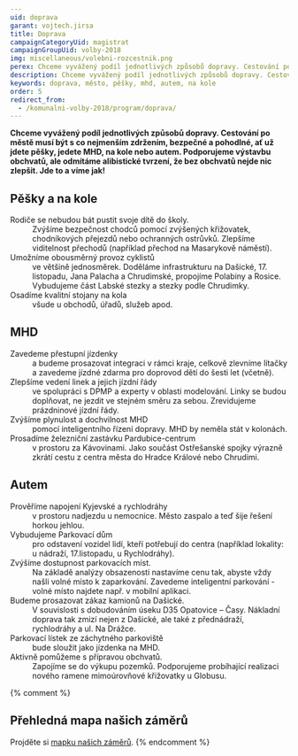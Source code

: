 ```yaml
---
uid: doprava
garant: vojtech.jirsa
title: Doprava
campaignCategoryUid: magistrat
campaignGroupUid: volby-2018
img: miscellaneous/volebni-rozcestnik.png
perex: Chceme vyvážený podíl jednotlivých způsobů dopravy. Cestování po městě musí být s co nejmenším zdržením, bezpečné a pohodlné, ať už jdete pěšky, jedete MHD, na kole nebo autem.
description: Chceme vyvážený podíl jednotlivých způsobů dopravy. Cestování po městě musí být s co nejmenším zdržením, bezpečné a pohodlné, ať už jdete pěšky, jedete MHD, na kole nebo autem.
keywords: doprava, město, pěšky, mhd, autem, na kole
order: 5
redirect_from:
  - /komunalni-volby-2018/program/doprava/
---
```


**Chceme vyvážený podíl jednotlivých způsobů dopravy. Cestování po městě musí být s co nejmenším zdržením, bezpečné a pohodlné, ať už jdete pěšky, jedete MHD, na kole nebo autem. Podporujeme výstavbu obchvatů, ale odmítáme alibistické tvrzení, že bez obchvatů nejde nic zlepšit. Jde to a víme jak!**

## Pěšky a na kole

<dl class="c-program-key-point-list">
    <dt>Rodiče se nebudou bát pustit svoje dítě do školy.</dt>
    <dd>Zvýšíme bezpečnost chodců pomocí zvýšených křižovatek, chodníkových přejezdů nebo ochranných ostrůvků. Zlepšíme viditelnost přechodů (například přechod na Masarykově náměstí).</dd>
    <dt>Umožníme obousměrný provoz cyklistů</dt>
    <dd> ve většině jednosměrek. Doděláme infrastrukturu na Dašické, 17. listopadu, Jana Palacha a Chrudimské, propojíme Polabiny a Rosice. Vybudujeme část Labské stezky a stezky podle Chrudimky.</dd>
    <dt>Osadíme kvalitní stojany na kola</dt>
    <dd>všude u obchodů, úřadů, služeb apod.</dd>
</dl>

## MHD

<dl class="c-program-key-point-list">
    <dt>Zavedeme přestupní jízdenky</dt>
    <dd>a budeme prosazovat integraci v rámci kraje, celkově zlevníme lítačky a zavedeme jízdné zdarma pro doprovod dětí do šesti let (včetně).</dd>
    <dt>Zlepšíme vedení linek a jejich jízdní řády</dt>
    <dd>ve spolupráci s DPMP a experty v oblasti modelování. Linky se budou doplňovat, ne jezdit ve stejném směru za sebou. Zrevidujeme prázdninové jízdní řády.</dd>
    <dt>Zvýšíme plynulost a dochvilnost MHD</dt>
    <dd>pomocí inteligentního řízení dopravy. MHD by neměla stát v kolonách.</dd>
    <dt>Prosadíme železniční zastávku Pardubice-centrum</dt>
    <dd>v prostoru za Kávovinami. Jako součást Ostřešanské spojky výrazně zkrátí cestu z centra města do Hradce Králové nebo Chrudimi.</dd>
</dl>

## Autem

<dl class="c-program-key-point-list">
    <dt>Prověříme napojení Kyjevské a rychlodráhy</dt>
    <dd>v prostoru nadjezdu u nemocnice. Město zaspalo a teď šije řešení horkou jehlou.</dd>
    <dt>Vybudujeme Parkovací dům</dt>
    <dd>pro odstavení vozidel lidí, kteří potřebují do centra (například lokality: u nádraží, 17.listopadu, u Rychlodráhy).</dd>
    <dt>Zvýšíme dostupnost parkovacích míst.</dt>
    <dd>Na základě analýzy obsazenosti nastavíme cenu tak, abyste vždy našli volné místo k zaparkování. Zavedeme inteligentní parkování - volné místo najdete např. v mobilní aplikaci.</dd>
    <dt>Budeme prosazovat zákaz kamionů na Dašické.</dt>
    <dd>V souvislosti s dobudováním úseku D35 Opatovice – Časy. Nákladní doprava tak zmizí nejen z Dašické, ale také z přednádraží, rychlodráhy a ul. Na Drážce.</dd>
    <dt>Parkovací lístek ze záchytného parkoviště</dt>
    <dd>bude sloužit jako jízdenka na MHD.</dd>
    <dt>Aktivně pomůžeme s přípravou obchvatů.</dt>
    <dd>Zapojíme se do výkupu pozemků. Podporujeme probíhající realizaci nového ramene mimoúrovňové křižovatky u Globusu.</dd>
</dl>

{% comment %}
## Přehledná mapa našich záměrů

Projděte si <a href="https://drive.google.com/open?id=12ZdsIK1_ScKE6PpIylp-4YccnOgcsr_n&usp=sharing" target="_blank" title="Mapka pirátských záměrů">mapku našich záměrů</a>.
{% endcomment %}
